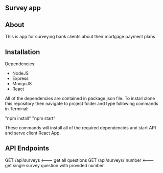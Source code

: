 ## Survey app

## About

This is app for surveying bank clients about their mortgage payment plans

## Installation

Dependencies:

- NodeJS
- Express
- MongoJS
- React

All of the dependencies are contained in package.json file.
To install clone this repository then navigate to project folder and type following commands in Terminal:

"npm install"
"npm start"


These commands will install all of the required dependencies and start API and serve client React App.

## API Endpoints

GET        /api/surveys                  <--- get all questions
GET        /api/surveys/:number          <--- get single survey question with provided number
